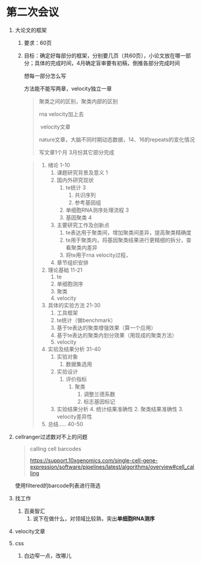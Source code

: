 # 第二次会议

1. 大论文的框架
   1. 要求：60页

   2. 目标：确定好每部分的框架，分别要几页（共60页），小论文放在哪一部分；具体的完成时间，4月确定盲审要有初稿，倒推各部分完成时间

      想每一部分怎么写

      方法能不能写两章，velocity独立一章

      > 聚类之间的区别，聚类内部的区别
      >
      > rna velocity加上去
      >
      > ​	velocity文章
      >
      > nature文章，大脑不同时期动态数据，14、16的repeats的变化情况
      >
      > 写文章1个月 3月份其它部分完成

      > 1. 绪论 1-10
      >    1. 课题研究背景及意义	1
      >    2. 国内外研究现状
      >       1. te统计	3
      >          1. 共识序列
      >          2. 参考基因组
      >       2. 单细胞RNA测序处理流程 3
      >       3. 基因聚类 4
      >    3. 主要研究工作及创新点
      >       1. te表达用于聚类间，增加聚类间差异，提高聚类精确度
      >       2. te用于聚类内，将基因聚类结果进行更精细的拆分，查看聚类内差异
      >       3. 将te用于rna velocity过程，
      >    4. 章节组织安排
      > 2. 理论基础 11-21
      >    1. te
      >    2. 单细胞测序
      >    3. 聚类
      >    4. velocity
      > 3. 具体的实验方法 21-30
      >    1. 工具框架
      >    2. te统计（做benchmark）
      >    3. 基于te表达的聚类增强效果（算一个应用）
      >    4. 基于te表达的聚类内划分效果（用现成的聚类方法）
      >    5. velocity
      > 4. 实验及结果分析 31-40
      >    1. 实验对象
      >       1. 数据集选用
      >    2. 实验设计
      >       1. 评价指标
      >          1. 聚类
      >             1. 调整兰德系数
      >             2. 标志基因标记
      >    3. 实验结果分析
      >       4. 统计结果准确性
      >       2. 聚类结果准确性
      >       3. velocity差异性
      > 5. 总结..... 40-50

2. cellranger过滤数对不上的问题

   > calling cell barcodes
   >
   > https://support.10xgenomics.com/single-cell-gene-expression/software/pipelines/latest/algorithms/overview#cell_calling

   使用filtered的barcode列表进行筛选

4. 找工作

   1. 百奥智汇
      1. 说下在做什么，对领域比较熟，突出**单细胞RNA测序**

4. velocity文章

5. css

   1. 白边窄一点，改哪儿

